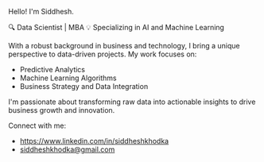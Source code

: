 Hello! I'm Siddhesh.

🔍 Data Scientist | MBA
💡 Specializing in AI and Machine Learning

With a robust background in business and technology, I bring a unique perspective to data-driven projects. My work focuses on:

- Predictive Analytics
- Machine Learning Algorithms
- Business Strategy and Data Integration

I'm passionate about transforming raw data into actionable insights to drive business growth and innovation.

Connect with me:
- https://www.linkedin.com/in/siddheshkhodka
- siddheshkhodka@gmail.com


<!---
Siddheshkhodka/Siddheshkhodka is a ✨ special ✨ repository because its `README.md` (this file) appears on your GitHub profile.
You can click the Preview link to take a look at your changes.
--->
